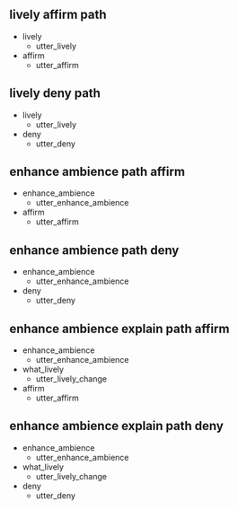 ## lively affirm path
* lively
  - utter_lively
* affirm
  - utter_affirm
  
## lively deny path
* lively
  - utter_lively
* deny
  - utter_deny

## enhance ambience path affirm
* enhance_ambience
  - utter_enhance_ambience
* affirm
  - utter_affirm
  
## enhance ambience path deny
* enhance_ambience
  - utter_enhance_ambience
* deny
  - utter_deny
  
## enhance ambience explain path affirm
* enhance_ambience
  - utter_enhance_ambience
* what_lively
  - utter_lively_change
* affirm
  - utter_affirm
  
## enhance ambience explain path deny
* enhance_ambience
  - utter_enhance_ambience
* what_lively
  - utter_lively_change
* deny
  - utter_deny